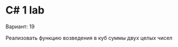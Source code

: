 <h1>C# 1 lab</h1>

 Вариант: 19
 
 Реализовать функцию возведения в куб суммы двух  целых чисел 



